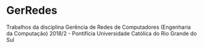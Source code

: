 # GerRedes
Trabalhos da disciplina Gerência de Redes de Computadores (Engenharia da Computação) 2018/2 - Pontifícia Universidade Católica do Rio Grande do Sul
